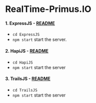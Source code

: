 # RealTime-Primus.IO

#### 1. ExpressJS - [README](https://github.com/JSbotHQ/RealTime-Primus.IO/tree/master/ExpressJS)
  - `cd ExpressJS`
  - `npm start` start the server.

#### 2. HapiJS - [README](https://github.com/JSbotHQ/RealTime-Primus.IO/tree/master/HapiJS)
  - `cd HapiJS`
  - `npm start` start the server

#### 3. TrailsJS - [README](https://github.com/JSbotHQ/RealTime-Primus.IO/tree/master/TrailsJS)
  - `cd TrailsJS`
  - `npm start` start the server